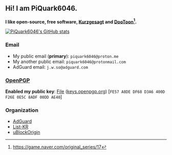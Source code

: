 ## Hi! I am PiQuark6046.
**I like open-source, free software, [Kurzgesagt](https://www.youtube.com/channel/UCsXVk37bltHxD1rDPwtNM8Q) and [DooToon](https://post.naver.com/my.naver?memberNo=2380229)[^1].**

[![PiQuark6046's GitHub stats](https://github-readme-stats.vercel.app/api?username=piquark6046&theme=dark)](https://github.com/anuraghazra/github-readme-stats)
### Email
* My public email (**primary**): `piquark6046@proton.me` 
* My another public email: `piquark6046@protonmail.com`
* AdGuard email: `j.w.so@adguard.com`

### [OpenPGP](https://www.openpgp.org)
**Enabled my public key**: [File](https://github.com/piquark6046/piquark6046/blob/master/OpenPGP/PiQuark6046_0x00DDAE40_public.asc) ([keys.openpgp.org](https://keys.openpgp.org/vks/v1/by-fingerprint/FE57A8DEDF68D3A6400DF26E0E5C8ADF00DDAE40)) [`FE57 A8DE DF68 D3A6 400D F26E 0E5C 8ADF 00DD AE40`]

### Organization
* [AdGuard](https://github.com/AdguardTeam)
* [List-KR](https://github.com/List-KR)
* [uBlockOrigin](https://github.com/uBlockOrigin)

[^1]: https://game.naver.com/original_series/17
